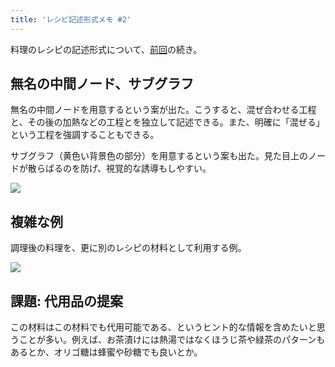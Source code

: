 ```yaml
---
title: 'レシピ記述形式メモ #2'
---
```

料理のレシピの記述形式について、[前回](https://r7kamura.com/articles/2022-05-13-mermaid-recipe-memo)の続き。

無名の中間ノード、サブグラフ
--------------

無名の中間ノードを用意するという案が出た。こうすると、混ぜ合わせる工程と、その後の加熱などの工程とを独立して記述できる。また、明確に「混ぜる」という工程を強調することもできる。

サブグラフ（黄色い背景色の部分）を用意するという案も出た。見た目上のノードが散らばるのを防げ、視覚的な誘導もしやすい。

![](https://lh3.googleusercontent.com/docs/ADP-6oH9VV0kKvKD8ZNMArfb_-0jD4MpltRxQI6Gcl2LlWjZG6Erk7qqqfbcnqDIXNj_dCbATEBU2O7tFV_RCKhPnFDf3yEcgbprXGByZQhLAEzwp5joInfFHnPa2GbIKIQ1sUAq03i7AaOO_Hz2X2dbq4uxErP43qcXsdnZ5BEVc55Z3gywKBIMILxW3JqsdnbGbBhD6RPETOqjXLpd8OSk7VKaydtUWZjt60WGvXlF9BJrPMil4jyXU7kqma7oW-fl1HfZXjsvRi7ZdsUbEc0IqgIQ1djhDgwiyb3QmTVOQLjD4X7Mn7jwaUIUjW9ZHNVE2expIB3KRMU6yVGLgBsCjCU_Nxsw2i9ivesZnuehaZqLoUDGNnGFi4wIGvWZXIRzlIY9PE8SnDKEqiBN4j2JsNbM80gxkOcBUVGATk2IhAS1-1UNrVg-dhpii2An4YEDV2CcgSHbZQynGz_mfA8hbVR9ChPQXwO6jWVmyxKjgGkujKXk51PuznrERttBN3HDM9L1-01kcFZFIBxiG-Gh_Qy2D2TM-ixwOXeIRtwJyMAsdZTpFG8nAbtnEBtHvvCe2_EalYK5gRH2HzTSKVRqYrwxqnYeufyiccZFfsi0PmzecStXMtFCXGJLl9D45avmRm7dJCVEQIXvlVgpA9VwDkLx19KWEqUYlKRzDeeE16tsRm2aaSZwmhJ2HFTZcouc7g8lFKbsahs5XiTNz99PZ1jaNP5VPJ0M4WcmjnO6-qJ4SzwwY-fQQYaYeTSaGctbvaVXiCY_r0hXRqBwj96BiR8qffiAk4bjjdKkJtAOENJB7amccu0rNvdbVCqN4JdkS_yG2_n1L2hmdSRezLsgy5spkjve8nRaiM1ZMfgYCbqpBVQp1_m33beHo4hZ2hNv83SOCEIfeZxR5MOisYMRK5VYUveffee9Z-k_zbCjDL_7HGcYnKE88aRfJ0BztJCIsWd_rDDA7HQs0CYerpaTv8wkwxpexqLBLdmTHX9zGkArX260fsTr6KVr50oRKEBJVPsiCFmnDt30CQH3_uE5GNngddS4EVrsd1yfUAcZt-D7lgelmY2T30g-fGbRACtkXgwnkmNb0CWZsr76dwBCCfNVoAijs3FS6HuZ10m17vn3mCUBqFvDOVgP4sRObMJdCw5c2cWfY5Q4i9XkNlKwWqCeGfYcVbAA76TsREenfsUvthtjb1VsZx0fJPwzvLL0bnS0-9UKGtIrJafvuMy4KCEk6P7sdMTc0d34H1Sozlx-XtHH)

複雑な例
----

調理後の料理を、更に別のレシピの材料として利用する例。

![](https://lh3.googleusercontent.com/docs/ADP-6oHp6DB3VRHtjEl9Ob62fhpOecyREvqdBL6XGlWkAJQIQxmwvJq5A4RD4VJHgSPBfebhNwRdBMIed_pY-RydwppPCQqCIrmc9xC-0zgVEslUCpfR1S4iA48yWZBsscWaB3oZtqtHqK2T_h6BLyVAbOJCOQ94u1W0J4JZ6UfUOvKHhRCvX2nSJQ8rccrDhNObppFDxby26pkP-useKoRhr1X9jbSeYDHJ9Tg7VIZ4p8yOWCzDYrTKqPCsJrxsK0iaUrXxypKYXB91mU4CW9YX2MZGtahmU08w0C99exBqcJee4sDBspt11BfpbB4L-RBz4IGCjP5SO5mJOrnpaPUpQGW8BQl8Qxmo5iUVN-ehOc2azq2ZEOji7mIWBlaujWM94cebveMyMz6WoOaHz1jEdWWT55hNkYPMnlLv2YL8voka2veYQodTqmZaVGJhhr2yqdvao0dJG7c4QNivcC887olL3PDC3wgFkmjycjbU6kFY0_HWEXC3h_8OiML4bw1hDj4jqQzSaUtpqK9CCha8Gskg6H4FQvW6lEBefCg6Xa0lbQlY9e0yNs4eFBbpFdR7MKjdOYQeOerdIfDZg_QyUsAKrK-Wh9z1g9vFjIUUKZn9pnjaDuuSr2LjZD2PeUBWB0vj0oX_b4CEekURJGwziXvr_4ExGASpuInhyWJh0Si-8uFZ2KGn_aX3xJ-JQ1JRkHtUh4uJVrCVTz5BmoAKneg6jWHjqZIJBDTg1tqC2kAt-cNj-w9GRnpSfk6cFwV4UleNqYGH-sf7HW27BH1tludgiPtXivZBrGwHEqYaSMcbfl9yaYRmxTEEdxkT-rJyh7uZqpfYfUDmVppyhB3yT6dmk7z3wAPLIzwzuO5IXrgackSB0Y74GA5MeZT9G2rSed6GOhgxF2uMDuc996VHJRJGIepQJJJE-0Ys_lcGRDtzvVM6N8oO8mBi9tJuYigoQ1oApc3BvhEIrDWK5fDVIhL4SNmrXGlh-BaX935nO2v7EqsuVBKqsQBtewV9EdAPYA6FtVUC5WNkHQdDfm4t_Rhu4dt1FvquNKnSQFB_amOEwGIMzb3X_5AJohgG879xXS-3gixTH485Do8lozemUkCiyBktMv1a896l9Q7rLKozpQtKUawaV3hxj2rJXrf6T9KjTp-fdAYuw5dwTooKQWzW5wWe2SCKZSh3pJB0OeSuGnS4fo97-HWGVc4h8X7J2yCr3krg1kDMF4LG0w25IPKergLCw4SROXT2P3a2em1K3ssA)

課題: 代用品の提案
----------

この材料はこの材料でも代用可能である、というヒント的な情報を含めたいと思うことが多い。例えば、お茶漬けには熱湯ではなくほうじ茶や緑茶のパターンもあるとか、オリゴ糖は蜂蜜や砂糖でも良いとか。
